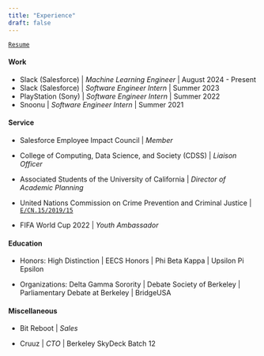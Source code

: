 ```yaml
---
title: "Experience"
draft: false
---
```



[`Resume`](https://drive.google.com/file/d/1Ad17tnLFm6fnWbVLRo866wjnd9k2tLiA/view?usp=sharing)

<!-- <h3 style="background-color:lightgray; text-align:left; text-indent: 15px; font-weight: bold; vertical-align: middle; padding:10px 0;">
      Internships
</h3> -->



#### Work

- Slack (Salesforce) | *Machine Learning Engineer* | August 2024 - Present 
- Slack (Salesforce) | *Software Engineer Intern* | Summer 2023
- PlayStation (Sony) | *Software Engineer Intern* | Summer 2022
- Snoonu | *Software Engineer Intern* | Summer 2021

#### Service
- Salesforce Employee Impact Council  | *Member*
- College of Computing, Data Science, and Society (CDSS) | *Liaison Officer*
- Associated Students of the University of California | *Director of Academic Planning*
- United Nations Commission on Crime Prevention and Criminal Justice | [`E/CN.15/2019/15`](https://undocs.org/Home/Mobile?FinalSymbol=E%2F2019%2F30%2520&Language=E&DeviceType=Desktop&LangRequested=False)

- FIFA World Cup 2022 | *Youth Ambassador*


#### Education
- Honors: High Distinction | EECS Honors | Phi Beta Kappa | Upsilon Pi Epsilon

- Organizations: Delta Gamma Sorority | Debate Society of Berkeley | Parliamentary Debate at Berkeley | BridgeUSA


#### Miscellaneous
- Bit Reboot | *Sales*

- Cruuz | *CTO* | Berkeley SkyDeck Batch 12




<!-- ### Awards
- UC Berkeley Grace Hopper Scholarship Recipient 
- Grace Hopper Scholar 2022 
- UC Berkeley Leadership Award -->
